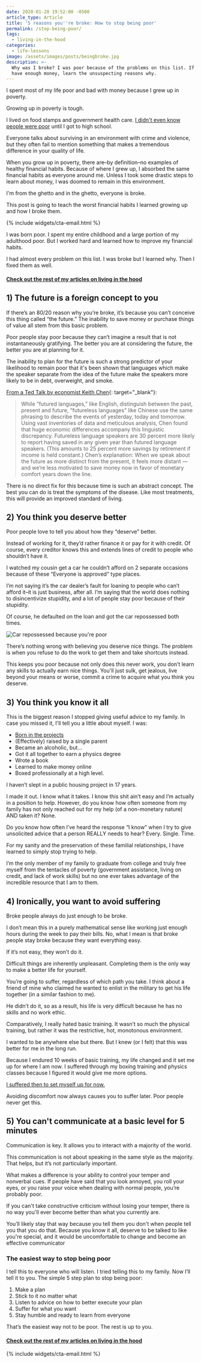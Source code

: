 ```yaml
---
date: 2020-01-28 19:52:00 -0500
article_type: Article
title: '5 reasons you''re broke: How to stop being poor'
permalink: /stop-being-poor/
tags:
  - living-in-the-hood
categories:
  - life-lessons
image: /assets/images/posts/beingbroke.jpg
description: >-
  Why was I broke? I was poor because of the problems on this list. If you don't
  have enough money, learn the unsuspecting reasons why.
---
```

I spent most of my life poor and bad with money because I grew up in poverty.

Growing up in poverty is tough.

I lived on food stamps and government health care. [I didn't even know people were poor](/working-at-a-homeless-shelter/) until I got to high school.

Everyone talks about surviving in an environment with crime and violence, but they often fail to mention something that makes a tremendous difference in your quality of life.

When you grow up in poverty, there are–by definition–no examples of healthy financial habits. Because of where I grew up, I absorbed the same financial habits as everyone around me. Unless I took some drastic steps to learn about money, I was doomed to remain in this environment.

I'm from the ghetto and in the ghetto, everyone is broke.

This post is going to teach the worst financial habits I learned growing up and how I broke them.

{% include widgets/cta-email.html %}

I was born poor. I spent my entire childhood and a large portion of my adulthood poor. But I worked hard and learned how to improve my financial habits.

I had almost every problem on this list. I was broke but I learned why. Then I fixed them as well.

#### [Check out the rest of my articles on living in the hood](https://edlatimore.com/living-in-the-hood)

## 1) The future is a foreign concept to you

If there’s an 80/20 reason why you’re broke, it’s because you can’t conceive this thing called “the future.” The inability to save money or purchase things of value all stem from this basic problem.

Poor people stay poor because they can’t imagine a result that is not instantaneously gratifying. The better you are at considering the future, the better you are at planning for it.

The inability to plan for the future is such a strong predictor of your likelihood to remain poor that it's been shown that languages which make the speaker separate from the idea of the future make the speakers more likely to be in debt, overweight, and smoke.

[From a Ted Talk by economist Keith Chen](https://ideas.ted.com/5-examples-of-how-the-languages-we-speak-can-affect-the-way-we-think/){: target="_blank"}\:

> While “futured languages,” like English, distinguish between the past, present and future, “futureless languages” like Chinese use the same phrasing to describe the events of yesterday, today and tomorrow. Using vast inventories of data and meticulous analysis, Chen found that huge economic differences accompany this linguistic discrepancy. Futureless language speakers are 30 percent more likely to report having saved in any given year than futured language speakers. (This amounts to 25 percent more savings by retirement if income is held constant.) Chen’s explanation: When we speak about the future as more distinct from the present, it feels more distant — and we’re less motivated to save money now in favor of monetary comfort years down the line.

There is no direct fix for this because time is such an abstract concept. The best you can do is treat the symptoms of the disease. Like most treatments, this will provide an improved standard of living.

## 2) You think you deserve better

Poor people love to tell you about how they “deserve” better.

Instead of working for it, they’d rather finance it or pay for it with credit. Of course, every creditor knows this and extends lines of credit to people who shouldn’t have it.

I watched my cousin get a car he couldn’t afford on 2 separate occasions because of these “Everyone is approved” type places.

I’m not saying it’s the car dealer’s fault for loaning to people who can’t afford it–it is just business, after all. I’m saying that the world does nothing to disincentivize stupidity, and a lot of people stay poor because of their stupidity.

Of course, he defaulted on the loan and got the car repossessed both times.

![Car repossessed because you're poor](/assets/images/posts/repossessed-car.jpeg "Car repossessed because you're poor")

There’s nothing wrong with believing you deserve nice things. The problem is when you refuse to do the work to get them and take shortcuts instead.

This keeps you poor because not only does this never work, you don’t learn any skills to actually earn nice things. You'll just sulk, get jealous, live beyond your means or worse, commit a crime to acquire what you think you deserve.

## 3) You think you know it all

This is the biggest reason I stopped giving useful advice to my family. In case you missed it, I'll tell you a little about myself. I was:

* [Born in the projects](/the-projects/)
* (Effectively) raised by a single parent
* Became an alcoholic, but…
* Got it all together to earn a physics degree
* Wrote a book
* Learned to make money online
* Boxed professionally at a high level.

I haven’t slept in a public housing project in 17 years.

I made it out. I know what it takes. I know this shit ain’t easy and I’m actually in a position to help. However, do you know how often someone from my family has not only reached out for my help (of a non-monetary nature) AND taken it? None.

Do you know how often I’ve heard the response “I know” when I try to give unsolicited advice that a person REALLY needs to hear? Every. Single. Time.

For my sanity and the preservation of these familial relationships, I have learned to simply stop trying to help.

I’m the only member of my family to graduate from college and truly free myself from the tentacles of poverty (government assistance, living on credit, and lack of work skills) but no one ever takes advantage of the incredible resource that I am to them.

## 4) Ironically, you want to avoid suffering

Broke people always do just enough to be broke.

I don’t mean this in a purely mathematical sense like working just enough hours during the week to pay their bills. No, what I mean is that broke people stay broke because they want everything easy.

If it’s not easy, they won’t do it.

Difficult things are inherently unpleasant. Completing them is the only way to make a better life for yourself.

You’re going to suffer, regardless of which path you take. I think about a friend of mine who claimed he wanted to enlist in the military to get his life together (in a similar fashion to me).

He didn’t do it, so as a result, his life is very difficult because he has no skills and no work ethic.

Comparatively, I really hated basic training. It wasn’t so much the physical training, but rather it was the restrictive, hot, monotonous environment.

I wanted to be anywhere else but there. But I knew (or I felt) that this was better for me in the long run.

Because I endured 10 weeks of basic training, my life changed and it set me up for where I am now. I suffered through my boxing training and physics classes because I figured it would give me more options.

[I suffered then to set myself up for now.](https://edlatimore.com/how-to-get-your-life-together/)

Avoiding discomfort now always causes you to suffer later. Poor people never get this.

## 5) You can't communicate at a basic level for 5 minutes

Communication is key. It allows you to interact with a majority of the world.

This communication is not about speaking in the same style as the majority. That helps, but it’s not particularly important.

What makes a difference is your ability to control your temper and nonverbal cues. If people have said that you look annoyed, you roll your eyes, or you raise your voice when dealing with normal people, you’re probably poor.

If you can't take constructive criticism without losing your temper, there is no way you'll ever become better than what you currently are.

You’ll likely stay that way because you tell them you don't when people tell you that you do that. Because you know it all, deserve to be talked to like you're special, and it would be uncomfortable to change and become an effective communicator

### The easiest way to stop being poor

I tell this to everyone who will listen. I tried telling this to my family. Now I’ll tell it to you. The simple 5 step plan to stop being poor:

1. Make a plan
2. Stick to it no matter what
3. Listen to advice on how to better execute your plan
4. Suffer for what you want
5. Stay humble and ready to learn from everyone

That’s the easiest way not to be poor. The rest is up to you.

#### [Check out the rest of my articles on living in the hood](https://edlatimore.com/living-in-the-hood)

{% include widgets/cta-email.html %}